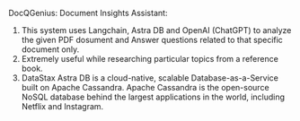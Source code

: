 DocQGenius: Document Insights Assistant:

1. This system uses Langchain, Astra DB and OpenAI (ChatGPT) to analyze the given PDF dosument and Answer questions related to that specific document only. 
2. Extremely useful while researching particular topics from a reference book.
3. DataStax Astra DB is a cloud-native, scalable Database-as-a-Service built on Apache Cassandra. Apache Cassandra is the open-source NoSQL database behind the largest applications in the world, including Netflix and Instagram.
